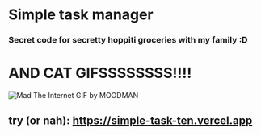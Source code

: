 # Simple task manager
### Secret code for secretty hoppiti groceries with my family :D
# AND CAT GIFSSSSSSSS!!!!
![Mad The Internet GIF by MOODMAN](https://github.com/user-attachments/assets/225d286a-3d57-4c2e-b3ad-6008cf0fbb05)


## try (or nah): https://simple-task-ten.vercel.app
